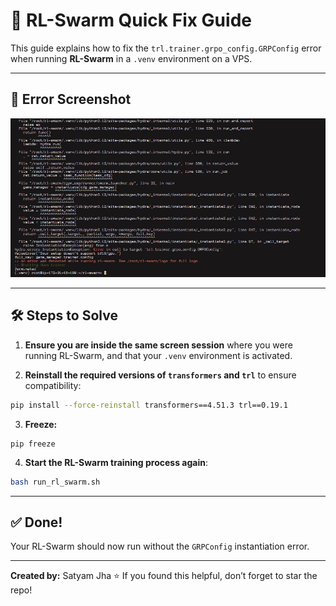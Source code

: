 # 🐝 RL-Swarm Quick Fix Guide

This guide explains how to fix the `trl.trainer.grpo_config.GRPConfig` error when running **RL-Swarm** in a `.venv` environment on a VPS.

---

## 📸 Error Screenshot

![Description of image](photo_2025-08-08_21-29-59.jpg)


---

## 🛠 Steps to Solve

1. **Ensure you are inside the same screen session** where you were running RL-Swarm, and that your `.venv` environment is activated.

2. **Reinstall the required versions of `transformers` and `trl`** to ensure compatibility:

```bash
pip install --force-reinstall transformers==4.51.3 trl==0.19.1
```

3. **Freeze:**
```
pip freeze
```

4. **Start the RL-Swarm training process again**:

```bash
bash run_rl_swarm.sh
```

---

## ✅ Done!

Your RL-Swarm should now run without the `GRPConfig` instantiation error.

---

**Created by:** Satyam Jha
⭐ If you found this helpful, don’t forget to star the repo!
